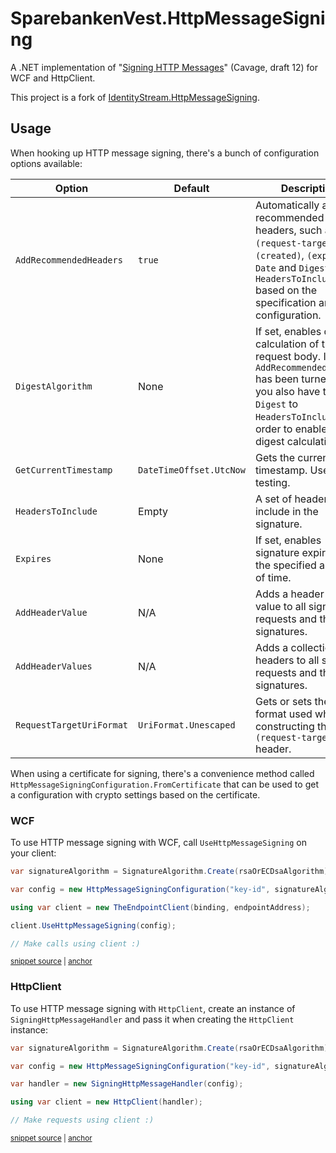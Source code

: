 # SparebankenVest.HttpMessageSigning

A .NET implementation of "[Signing HTTP Messages](https://datatracker.ietf.org/doc/html/draft-cavage-http-signatures-12)" (Cavage, draft 12) for WCF and HttpClient.

This project is a fork of [IdentityStream.HttpMessageSigning](https://github.com/IdentityStream/HttpMessageSigning).

## Usage

When hooking up HTTP message signing, there's a bunch of configuration options available:

| Option | Default | Description |
|--------|-------------|---------|
| `AddRecommendedHeaders` | `true` | Automatically adds recommended headers, such as `(request-target)`, `(created)`, `(expires)`, `Date` and `Digest` to `HeadersToInclude` based on the specification and configuration. |
| `DigestAlgorithm` | None | If set, enables digest calculation of the request body. If `AddRecommendedHeaders` has been turned off, you also have to add `Digest` to `HeadersToInclude` in order to enable the digest calculation. |
| `GetCurrentTimestamp` | `DateTimeOffset.UtcNow` | Gets the current UTC timestamp. Useful for testing. |
| `HeadersToInclude` | Empty | A set of headers to include in the signature. |
| `Expires` | None | If set, enables signature expiry after the specified amount of time. |
| `AddHeaderValue` | N/A | Adds a header with a value to all signed requests and their signatures. |
| `AddHeaderValues` | N/A | Adds a collection of headers to all signed requests and their signatures. |
| `RequestTargetUriFormat` | `UriFormat.Unescaped` | Gets or sets the URI format used when constructing the `(request-target)` header. |

When using a certificate for signing, there's a convenience method called `HttpMessageSigningConfiguration.FromCertificate` that can be used to get a configuration with crypto settings based on the certificate.

### WCF

To use HTTP message signing with WCF, call `UseHttpMessageSigning` on your client:

<!-- snippet: WCF_Endpoint_UseHttpMessageSigning -->
<a id='snippet-wcf_endpoint_usehttpmessagesigning'></a>
```cs
var signatureAlgorithm = SignatureAlgorithm.Create(rsaOrECDsaAlgorithm);

var config = new HttpMessageSigningConfiguration("key-id", signatureAlgorithm);

using var client = new TheEndpointClient(binding, endpointAddress);

client.UseHttpMessageSigning(config);

// Make calls using client :)
```
<sup><a href='/test/SparebankenVest.HttpMessageSigning.Tests/Snippets.cs#L15-L25' title='Snippet source file'>snippet source</a> | <a href='#snippet-wcf_endpoint_usehttpmessagesigning' title='Start of snippet'>anchor</a></sup>
<!-- endSnippet -->

### HttpClient

To use HTTP message signing with `HttpClient`, create an instance of `SigningHttpMessageHandler` and pass it when creating the `HttpClient` instance:

<!-- snippet: HttpClient_SigningHttpMessageHandler -->
<a id='snippet-httpclient_signinghttpmessagehandler'></a>
```cs
var signatureAlgorithm = SignatureAlgorithm.Create(rsaOrECDsaAlgorithm);

var config = new HttpMessageSigningConfiguration("key-id", signatureAlgorithm);

var handler = new SigningHttpMessageHandler(config);

using var client = new HttpClient(handler);

// Make requests using client :)
```
<sup><a href='/test/SparebankenVest.HttpMessageSigning.Tests/Snippets.cs#L29-L39' title='Snippet source file'>snippet source</a> | <a href='#snippet-httpclient_signinghttpmessagehandler' title='Start of snippet'>anchor</a></sup>
<!-- endSnippet -->
